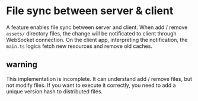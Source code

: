 # File sync between server & client

A feature enables file sync between server and client.
When add / remove `assets/` directory files, the change will be notificated to client through WebSocket connection.
On the client app,  interpreting the notification, the `main.ts` logics fetch new resources and remove old caches.

## warning

This implementation is incomplete. 
It can understand add / remove files, but not modify files.
If you want to execute it correctly, you need to add a unique version hash to distributed files.